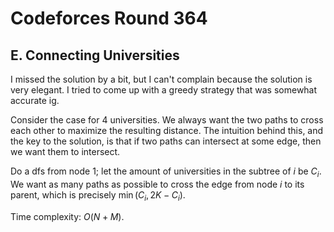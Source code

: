 # Codeforces Round 364

## E. Connecting Universities
I missed the solution by a bit, but I can't complain because the solution is very elegant. I tried to come up with a greedy strategy that was somewhat accurate ig.

Consider the case for $4$ universities. We always want the two paths to cross each other to maximize the resulting distance. The intuition behind this, and the key to the solution, is that if two paths can intersect at some edge, then we want them to intersect.

Do a dfs from node $1$; let the amount of universities in the subtree of $i$ be $C_i$. We want as many paths as possible to cross the edge from node $i$ to its parent, which is precisely $\min(C_i,2K-C_i)$.

Time complexity: $O(N+M)$.